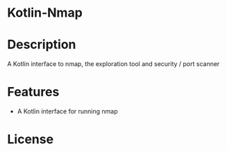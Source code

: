 # Kotlin-Nmap

# Description
A Kotlin interface to nmap, the exploration tool and security / port scanner

# Features
- A Kotlin interface for running nmap

# License
